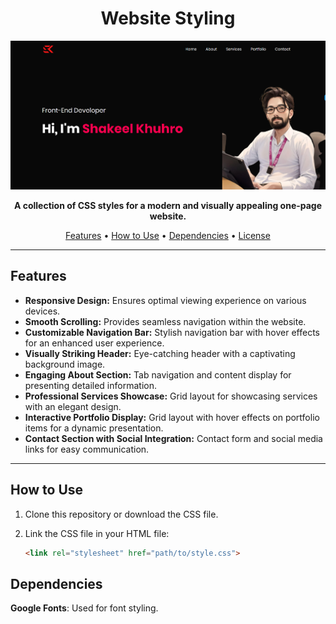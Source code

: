 <h1 align="center">Website Styling</h1>

<p align="center">
  <img src="https://github.com/Shakeelkhuhro/Shakeel-Portfolio/blob/main/images/Readme-img.PNG" alt="Website Preview">
</p>

<p align="center">
  <strong>A collection of CSS styles for a modern and visually appealing one-page website.</strong>
</p>

<p align="center">
  <a href="#features">Features</a> •
  <a href="#how-to-use">How to Use</a> •
  <a href="#dependencies">Dependencies</a> •
  <a href="#license">License</a>
</p>

---

## Features

- **Responsive Design:** Ensures optimal viewing experience on various devices.
- **Smooth Scrolling:** Provides seamless navigation within the website.
- **Customizable Navigation Bar:** Stylish navigation bar with hover effects for an enhanced user experience.
- **Visually Striking Header:** Eye-catching header with a captivating background image.
- **Engaging About Section:** Tab navigation and content display for presenting detailed information.
- **Professional Services Showcase:** Grid layout for showcasing services with an elegant design.
- **Interactive Portfolio Display:** Grid layout with hover effects on portfolio items for a dynamic presentation.
- **Contact Section with Social Integration:** Contact form and social media links for easy communication.

---

## How to Use

1. Clone this repository or download the CSS file.
2. Link the CSS file in your HTML file:

   ```html
   <link rel="stylesheet" href="path/to/style.css">

## Dependencies
**Google Fonts**: Used for font styling.
